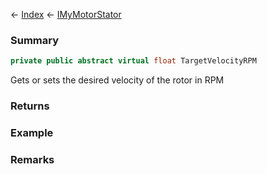 ← [Index](Api-Index) ← [IMyMotorStator](Sandbox.ModAPI.Ingame.IMyMotorStator)

### Summary

```csharp
private public abstract virtual float TargetVelocityRPM
```

Gets or sets the desired velocity of the rotor in RPM

### Returns

### Example

### Remarks

